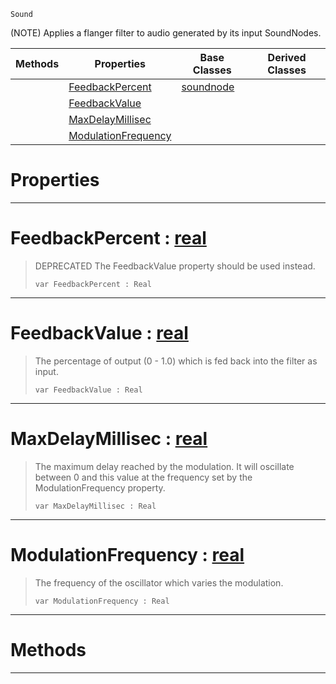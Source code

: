  `Sound`

(NOTE) Applies a flanger filter to audio generated by its input SoundNodes.

|Methods|Properties|Base Classes|Derived Classes|
|---|---|---|---|
| |[ FeedbackPercent](https://github.com/ArendDanielek/ZeroDocsTest/blob/master/code_reference/class_reference/flangernode.markdown#feedbackpercent-zero-eng)|[soundnode](https://github.com/ArendDanielek/ZeroDocsTest/blob/master/code_reference/class_reference/soundnode.markdown)| |
| |[ FeedbackValue](https://github.com/ArendDanielek/ZeroDocsTest/blob/master/code_reference/class_reference/flangernode.markdown#feedbackvalue-zero-engin)| | |
| |[ MaxDelayMillisec](https://github.com/ArendDanielek/ZeroDocsTest/blob/master/code_reference/class_reference/flangernode.markdown#maxdelaymillisec-zero-en)| | |
| |[ ModulationFrequency](https://github.com/ArendDanielek/ZeroDocsTest/blob/master/code_reference/class_reference/flangernode.markdown#modulationfrequency-zero)| | |


 #  Properties


---  
 #  FeedbackPercent : [real](https://github.com/ArendDanielek/ZeroDocsTest/blob/master/code_reference/zilch_base_types/real.markdown)

> DEPRECATED The FeedbackValue property should be used instead.
> ``` lang=cpp, name=Zilch
> var FeedbackPercent : Real


---  
 #  FeedbackValue : [real](https://github.com/ArendDanielek/ZeroDocsTest/blob/master/code_reference/zilch_base_types/real.markdown)

> The percentage of output (0 - 1.0) which is fed back into the filter as input.
> ``` lang=cpp, name=Zilch
> var FeedbackValue : Real


---  
 #  MaxDelayMillisec : [real](https://github.com/ArendDanielek/ZeroDocsTest/blob/master/code_reference/zilch_base_types/real.markdown)

> The maximum delay reached by the modulation. It will oscillate between 0 and this value at the frequency set by the ModulationFrequency property.
> ``` lang=cpp, name=Zilch
> var MaxDelayMillisec : Real


---  
 #  ModulationFrequency : [real](https://github.com/ArendDanielek/ZeroDocsTest/blob/master/code_reference/zilch_base_types/real.markdown)

> The frequency of the oscillator which varies the modulation.
> ``` lang=cpp, name=Zilch
> var ModulationFrequency : Real


---  
 #  Methods


---  
 
  
  
  
  
  
  
  

 